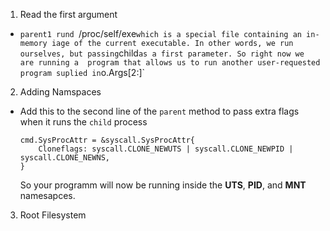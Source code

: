 1. Read the first argument
 * `parent1 rund `/proc/self/exe` which is a special file containing an
   in-memory iage of the current executable. In other words, we run ourselves,
   but passing `child` as a first parameter. So right now we are running a 
   program that allows us to run another user-requested program suplied in `o.Args[2:]` 

2. Adding Namspaces
 * Add this to the second line of the `parent` method to pass extra flags when
   it runs the `child` process
   ``` 
   cmd.SysProcAttr = &syscall.SysProcAttr{
       Cloneflags: syscall.CLONE_NEWUTS | syscall.CLONE_NEWPID | syscall.CLONE_NEWNS,
   }
   ```
   So your programm will now be running inside the **UTS**, **PID**, and
   **MNT** namesapces.

3. Root Filesystem

